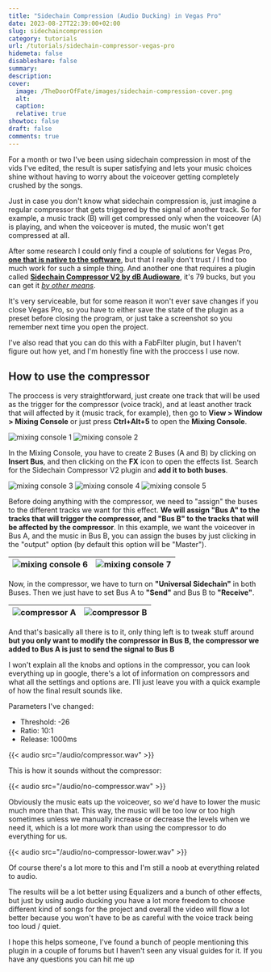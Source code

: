 ```yaml
---
title: "Sidechain Compression (Audio Ducking) in Vegas Pro"
date: 2023-08-27T22:39:00+02:00
slug: sidechaincompression
category: tutorials
url: /tutorials/sidechain-compressor-vegas-pro
hidemeta: false
disableshare: false
summary:
description:
cover:
  image: /TheDoorOfFate/images/sidechain-compression-cover.png
  alt:
  caption:
  relative: true
showtoc: false
draft: false
comments: true
---
```

For a month or two I've been using sidechain compression in most of the vids I've edited, the result is super satisfying and lets your music choices shine without having to worry about the voiceover getting completely crushed by the songs.

Just in case you don't know what sidechain compression is, just imagine a regular compressor that gets triggered by the signal of another track. So for example, a music track (B) will get compressed only when the voiceover (A) is playing, and when the voiceover is muted, the music won't get compressed at all.

After some research I could only find a couple of solutions for Vegas Pro, [**one that is native to the software**](https://www.vegascreativesoftware.info/us/forum/sidechain-aka-key-in-compression-impossible--83449/#ca488703), but that I really don't trust / I find too much work for such a simple thing. And another one that requires a plugin called [**Sidechain Compressor V2 by dB Audioware**](https://www.db-audioware.com/sidechain-compressor), it's 79 bucks, but you can get it [_by other means_](https://audioz.download/software/win/137876-download_db-audioware-sidechain-compressor-v200-ce-vr.html).

It's very serviceable, but for some reason it won't ever save changes if you close Vegas Pro, so you have to either save the state of the plugin as a preset before closing the program, or just take a screenshot so you remember next time you open the project.

I've also read that you can do this with a FabFilter plugin, but I haven't figure out how yet, and I'm honestly fine with the proccess I use now.

## How to use the compressor

The proccess is very straightforward, just create one track that will be used as the trigger for the compressor (voice track), and at least another track that will affected by it (music track, for example), then go to **View > Window > Mixing Console** or just press **Ctrl+Alt+5** to open the **Mixing Console**.

![mixing console 1](/images/mixing_console.png)
![mixing console 2](/images/mixing_console2.png)

In the Mixing Console, you have to create 2 Buses (A and B) by clicking on **Insert Bus**, and then clicking on the **FX** icon to open the effects list. Search for the Sidechain Compressor V2 plugin and **add it to both buses**.

![mixing console 3](/images/mixing_console3.png)
![mixing console 4](/images/mixing_console4.png)
![mixing console 5](/images/mixing_console5.png)

Before doing anything with the compressor, we need to "assign" the buses to the different tracks we want for this effect.
**We will assign "Bus A" to the tracks that will trigger the compressor, and "Bus B" to the tracks that will be affected by the compressor**. In this example, we want the voiceover in Bus A, and the music in Bus B, you can assign the buses by just clicking in the "output" option (by default this option will be "Master").

|![mixing console 6](/images/mixing_console6.png) | ![mixing console 7](/images/mixing_console7.png) |
|:-------------------------------:|:------------------------------------------------:|

Now, in the compressor, we have to turn on **"Universal Sidechain"** in both Buses. Then we just have to set Bus A to **"Send"** and Bus B to **"Receive"**.

|![compressor A](/images/mixing_consoleA.png) | ![compressor B](/images/mixing_consoleB.png) |
|:-------------------------------:|:------------------------------------------------:|

And that's basically all there is to it, only thing left is to tweak stuff around **but you only want to modify the compressor in Bus B, the compressor we added to Bus A is just to send the signal to Bus B**

I won't explain all the knobs and options in the compressor, you can look everything up in google, there's a lot of information on compressors and what all the settings and options are. I'll just leave you with a quick example of how the final result sounds like.

Parameters I've changed:
- Threshold: -26
- Ratio: 10:1
- Release: 1000ms

{{< audio src="/audio/compressor.wav" >}}

This is how it sounds without the compressor:

{{< audio src="/audio/no-compressor.wav" >}}

Obviously the music eats up the voiceover, so we'd have to lower the music much more than that.
This way, the music will be too low or too high sometimes unless we manually increase or decrease the levels when we need it, which is a lot more work than using the compressor to do everything for us.

{{< audio src="/audio/no-compressor-lower.wav" >}}

Of course there's a lot more to this and I'm still a noob at everything related to audio.

The results will be a lot better using Equalizers and a bunch of other effects, but just by using audio ducking you have a lot more freedom to choose different kind of songs for the project and overall the video will flow a lot better because you won't have to be as careful with the voice track being too loud / quiet.

I hope this helps someone, I've found a bunch of people mentioning this plugin in a couple of forums but I haven't seen any visual guides for it. If you have any questions you can hit me up
